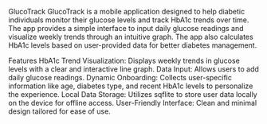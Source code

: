 GlucoTrack
GlucoTrack is a mobile application designed to help diabetic individuals monitor their glucose levels and track HbA1c trends over time. The app provides a simple interface to input daily glucose readings and visualize weekly trends through an intuitive graph. The app also calculates HbA1c levels based on user-provided data for better diabetes management.

Features
HbA1c Trend Visualization: Displays weekly trends in glucose levels with a clear and interactive line graph.
Data Input: Allows users to add daily glucose readings.
Dynamic Onboarding: Collects user-specific information like age, diabetes type, and recent HbA1c levels to personalize the experience.
Local Data Storage: Utilizes sqflite to store user data locally on the device for offline access.
User-Friendly Interface: Clean and minimal design tailored for ease of use.
